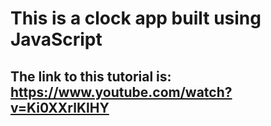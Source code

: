 # This is a clock app built using JavaScript

## The link to this tutorial is: https://www.youtube.com/watch?v=Ki0XXrlKlHY
